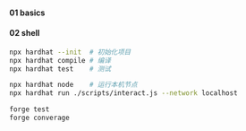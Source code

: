 

#### 01 basics



#### 02 shell

```sh
npx hardhat --init	# 初始化项目
npx hardhat compile	# 编译
npx hardhat test	# 测试

npx hardhat node	# 运行本机节点
npx hardhat run ./scripts/interact.js --network localhost

forge test
forge converage
```

